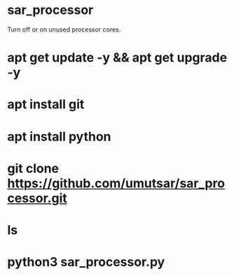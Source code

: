 # sar_processor
Turn off or on unused processor cores.

# apt get update -y && apt get upgrade -y
# apt install git
# apt install python
# git clone https://github.com/umutsar/sar_processor.git
# ls
# python3 sar_processor.py
